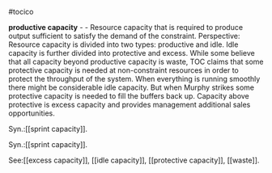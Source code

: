 #tocico

<b>productive capacity</b> - - Resource capacity that is required to produce output sufficient to satisfy the demand of the constraint. 
Perspective: Resource capacity is divided into two types: productive and idle.  Idle capacity is further divided into protective and excess. While some believe that all capacity beyond productive capacity is waste, TOC claims that some protective capacity is needed at non-constraint resources in order to protect the throughput of the system.  When everything is running smoothly there might be considerable idle capacity.  But when Murphy strikes some protective capacity is needed to fill the buffers back up.  Capacity above protective is excess capacity and provides management additional sales opportunities. 

Syn.:[[sprint capacity]].

Syn.:[[sprint capacity]].



See:[[excess capacity]], [[idle capacity]], [[protective capacity]], [[waste]].



